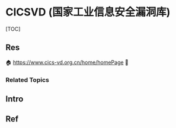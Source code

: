# CICSVD (国家工业信息安全漏洞库)

[TOC]



## Res
🏠 https://www.cics-vd.org.cn/home/homePage
🚧 


### Related Topics



## Intro



## Ref
